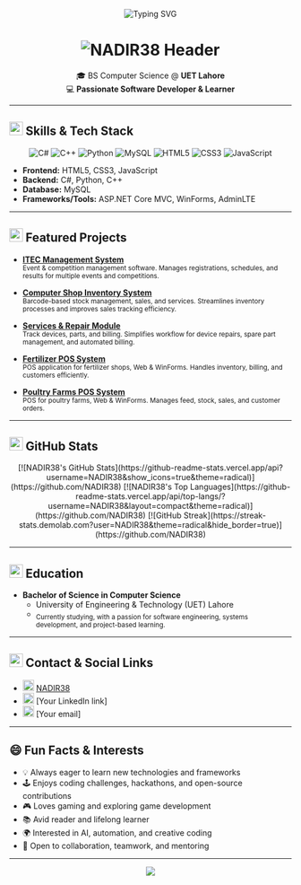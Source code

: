 <!-- Profile README for NADIR38 -->

<p align="center">
  <img src="https://readme-typing-svg.demolab.com/?lines=Hi,+I'm+NADIR38!;Passionate+Software+Developer+%26+Learner;Welcome+to+my+GitHub+profile!&font=Fira+Code&size=30&pause=1000&color=24A144" alt="Typing SVG" />
</p>

<h1 align="center">
  <img src="https://capsule-render.vercel.app/api?type=wave&text=👋+Hi,+I'm+NADIR38&font=Pacifico&height=60&color=gradient" alt="NADIR38 Header"/>
</h1>

<p align="center">
  🎓 BS Computer Science @ <b>UET Lahore</b><br>
  💻 <b>Passionate Software Developer & Learner</b> <br>
</p>

---

## <img src="https://img.icons8.com/color/48/000000/rocket.png" width="24"/> Skills & Tech Stack

<div align="center">
  <!-- Programming Languages -->
  <img src="https://img.shields.io/badge/C%23-239120?style=for-the-badge&logo=c-sharp&logoColor=white" alt="C#" />
  <img src="https://img.shields.io/badge/C++-00599C?style=for-the-badge&logo=c%2B%2B&logoColor=white" alt="C++" />
  <img src="https://img.shields.io/badge/Python-3776AB?style=for-the-badge&logo=python&logoColor=white" alt="Python" />
  <img src="https://img.shields.io/badge/MySQL-4479A1?style=for-the-badge&logo=mysql&logoColor=white" alt="MySQL" />
  <img src="https://img.shields.io/badge/HTML5-E34F26?style=for-the-badge&logo=html5&logoColor=white" alt="HTML5" />
  <img src="https://img.shields.io/badge/CSS3-1572B6?style=for-the-badge&logo=css3&logoColor=white" alt="CSS3" />
  <img src="https://img.shields.io/badge/JavaScript-F7DF1E?style=for-the-badge&logo=javascript&logoColor=black" alt="JavaScript" />
</div>

- **Frontend:** HTML5, CSS3, JavaScript  
- **Backend:** C#, Python, C++  
- **Database:** MySQL  
- **Frameworks/Tools:** ASP.NET Core MVC, WinForms, AdminLTE  

---

## <img src="https://img.icons8.com/color/48/000000/trophy.png" width="24"/> Featured Projects

- **[ITEC Management System](#)**  
  <sub>Event & competition management software. Manages registrations, schedules, and results for multiple events and competitions.</sub>

- **[Computer Shop Inventory System](#)**  
  <sub>Barcode-based stock management, sales, and services. Streamlines inventory processes and improves sales tracking efficiency.</sub>

- **[Services & Repair Module](#)**  
  <sub>Track devices, parts, and billing. Simplifies workflow for device repairs, spare part management, and automated billing.</sub>

- **[Fertilizer POS System](#)**  
  <sub>POS application for fertilizer shops, Web & WinForms. Handles inventory, billing, and customers efficiently.</sub>

- **[Poultry Farms POS System](#)**  
  <sub>POS for poultry farms, Web & WinForms. Manages feed, stock, sales, and customer orders.</sub>

---

## <img src="https://img.icons8.com/color/48/000000/graph.png" width="24"/> GitHub Stats

<div align="center">
[![NADIR38's GitHub Stats](https://github-readme-stats.vercel.app/api?username=NADIR38&show_icons=true&theme=radical)](https://github.com/NADIR38)  
[![NADIR38's Top Languages](https://github-readme-stats.vercel.app/api/top-langs/?username=NADIR38&layout=compact&theme=radical)](https://github.com/NADIR38)  
[![GitHub Streak](https://streak-stats.demolab.com?user=NADIR38&theme=radical&hide_border=true)](https://github.com/NADIR38)  
</div>

---

## <img src="https://img.icons8.com/color/48/000000/graduation-cap.png" width="24"/> Education

- **Bachelor of Science in Computer Science**  
  - University of Engineering & Technology (UET) Lahore  
  - <sub>Currently studying, with a passion for software engineering, systems development, and project-based learning.</sub>

---

## <img src="https://img.icons8.com/color/48/000000/contacts.png" width="24"/> Contact & Social Links

- <img src="https://img.shields.io/badge/GitHub-181717?style=flat&logo=github&logoColor=white" height="20"/> [NADIR38](https://github.com/NADIR38)  
- <img src="https://img.shields.io/badge/LinkedIn-0077B5?style=flat&logo=linkedin&logoColor=white" height="20"/> [Your LinkedIn link]  
- <img src="https://img.shields.io/badge/Email-D14836?style=flat&logo=gmail&logoColor=white" height="20"/> [Your email]  

---

## 😄 Fun Facts & Interests

- 💡 Always eager to learn new technologies and frameworks  
- 🕹️ Enjoys coding challenges, hackathons, and open-source contributions  
- 🎮 Loves gaming and exploring game development  
- 📚 Avid reader and lifelong learner  
- 🌍 Interested in AI, automation, and creative coding  
- 🤝 Open to collaboration, teamwork, and mentoring  

---

<p align="center">
  <img src="https://capsule-render.vercel.app/api?type=waving&color=gradient&height=120&section=footer"/>
</p>

<!--
Profile README enhanced by ChatGPT with creative fonts and emojis
-->
